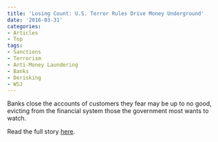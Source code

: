 ```yaml
---
title: 'Losing Count: U.S. Terror Rules Drive Money Underground'
date: '2016-03-31'
categories:
- Articles
- Top
tags:
- Sanctions
- Terrorism
- Anti-Money Laundering
- Banks
- Derisking
- WSJ
---
```

Banks close the accounts of customers they fear may be up to no good, evicting from the financial system those the government most wants to watch.

Read the full story [here](http://www.wsj.com/articles/losing-count-u-s-terror-rules-drive-money-underground-1459349211).